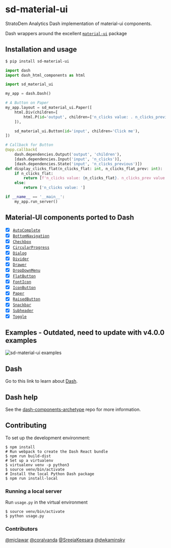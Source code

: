 # sd-material-ui

StratoDem Analytics Dash implementation of material-ui components.

Dash wrappers around the excellent [`material-ui`](https://github.com/mui-org/material-ui) package

## Installation and usage
```bash
$ pip install sd-material-ui
```

```python
import dash
import dash_html_components as html

import sd_material_ui

my_app = dash.Dash()

# A Button on Paper
my_app.layout = sd_material_ui.Paper([
    html.Div(children=[
        html.P(id='output', children=['n_clicks value: . n_clicks_previous value: '])
    ]),

    sd_material_ui.Button(id='input', children='Click me'),
])

# Callback for Button
@app.callback(
    dash.dependencies.Output('output', 'children'),
    [dash.dependencies.Input('input', 'n_clicks')],
    [dash.dependencies.State('input', 'n_clicks_previous')])
def display_clicks_flat(n_clicks_flat: int, n_clicks_flat_prev: int):
    if n_clicks_flat:
        return [f'n_clicks value: {n_clicks_flat}. n_clicks_prev value: {n_clicks_flat_prev}']
    else:
        return ['n_clicks value: ']

if __name__ == '__main__':
    my_app.run_server()
```

## Material-UI components ported to Dash
- [x] [`AutoComplete`](http://www.material-ui.com/components/autocomplete)
- [x] [`BottomNavigation`](http://www.material-ui.com/components/bottom-navigation)
- [x] [`Checkbox`](http://www.material-ui.com/components/checkboxes)
- [x] [`CircularProgress`](http://www.material-ui.com/components/progress)
- [x] [`Dialog`](http://www.material-ui.com/components/dialogs)
- [x] [`Divider`](http://www.material-ui.com/components/dividers)
- [x] [`Drawer`](http://www.material-ui.com/components/drawers)
- [x] [`DropDownMenu`](http://www.material-ui.com/components/menus)
- [x] [`FlatButton`](http://www.material-ui.com/components/buttons)
- [x] [`FontIcon`](https://material-ui.com/components/icons/#icon-font-icons)
- [x] [`IconButton`](http://www.material-ui.com/components/buttons)
- [x] [`Paper`](http://www.material-ui.com/components/paper)
- [x] [`RaisedButton`](http://material-ui.com/components/buttons/#contained-buttons)
- [x] [`Snackbar`](http://www.material-ui.com/components/snackbars)
- [x] [`Subheader`](http://material-ui.com/components/lists/#pinned-subheader-list)
- [x] [`Toggle`](https://material-ui.com/components/switches/)

## Examples - Outdated, need to update with v4.0.0 examples
![sd-material-ui examples](https://github.com/StratoDem/sd-material-ui/blob/8b1bf6587f7977c41be414e92ef594ec55768657/Peek%202018-02-22%2010-49.gif)

## Dash

Go to this link to learn about [Dash][].

## Dash help

See the [dash-components-archetype][] repo for more information.

## Contributing
To set up the development environment:

```shell
$ npm install
# Run webpack to create the Dash React bundle
$ npm run build-dist
# Set up a virtualenv
$ virtualenv venv -p python3
$ source venv/bin/activate
# Install the local Python Dash package
$ npm run install-local
```

### Running a local server
Run `usage.py` in the virtual environment
```
$ source venv/bin/activate
$ python usage.py
```

### Contributors
[@mjclawar](https://github.com/mjclawar)
[@coralvanda](https://github.com/coralvanda)
[@SreejaKeesara](https://github.com/SreejaKeesara)
[@dwkaminsky](https://github.com/dwkaminsky)

[Dash]: https://github.com/plotly/dash
[dash-components-archetype]: https://github.com/plotly/dash-components-archetype
